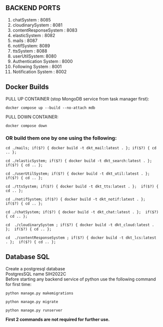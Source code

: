 ## BACKEND PORTS

1. chatSystem : 8085
2. cloudinarySystem : 8081
3. contentResponseSystem : 8083
4. elasticSystem : 8082
5. mails : 8087
6. notifSystem: 8089
7. ttsSystem : 8088
8. userUtilSystem: 8080
9. Authentication System : 8000
10. Following System : 8001
11. Notification System : 8002

## Docker Builds

PULL UP CONTAINER (stop MongoDB service from task manager first):

```
docker compose up --build --no-attach mdb
```

PULL DOWN CONTAINER:

```
docker compose down
```

### OR build them one by one using the following:

```
cd ./mails; if($?) { docker build -t dkt_mail:latest . }; if($?) { cd .. };
```

```
cd ./elasticSystem; if($?) { docker build -t dkt_search:latest . };  if($?) { cd .. };
```

```
cd ./userUtilSystem; if($?) { docker build -t dkt_util:latest . };  if($?) { cd .. };
```

```
cd ./ttsSystem; if($?) { docker build -t dkt_tts:latest . };  if($?) { cd .. };
```

```
cd ./notifSystem; if($?) { docker build -t dkt_notif:latest . };  if($?) { cd .. };
```

```
cd ./chatSystem; if($?) { docker build -t dkt_chat:latest . };  if($?) { cd .. };
```

```
cd  ./cloudinarySystem ; if($?) { docker build -t dkt_cloud:latest . };  if($?) { cd .. };
```

```
cd  ./contentResponseSystem ; if($?) { docker build -t dkt_lcs:latest . };  if($?) { cd .. };
```

## Database SQL

Create a postgresql database  
PostgresSQL name SIH2022C  
Before starting any backend service of python use the following command for first time:

```
python manage.py makemigrations  

python manage.py migrate 

python manage.py runserver
```  

**First 2 commands are not required for further use.**
